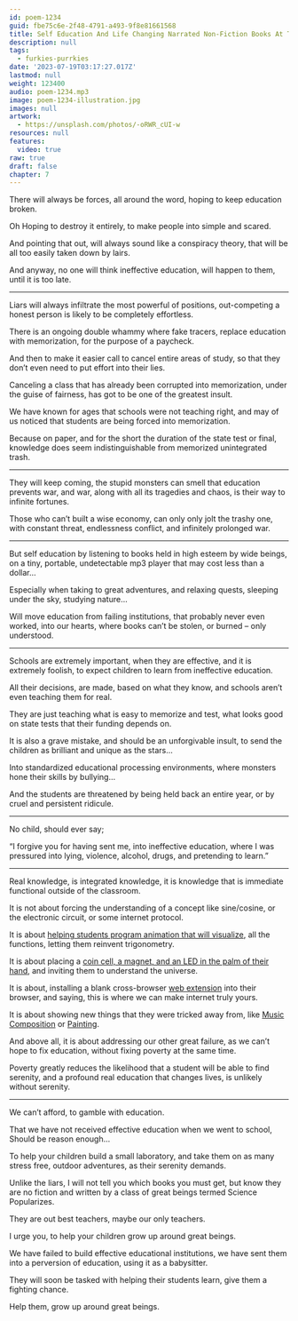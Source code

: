 ```yaml
---
id: poem-1234
guid: fbe75c6e-2f48-4791-a493-9f8e81661568
title: Self Education And Life Changing Narrated Non-Fiction Books At The Library
description: null
tags:
  - furkies-purrkies
date: '2023-07-19T03:17:27.017Z'
lastmod: null
weight: 123400
audio: poem-1234.mp3
image: poem-1234-illustration.jpg
images: null
artwork:
  - https://unsplash.com/photos/-oRWR_cUI-w
resources: null
features:
  video: true
raw: true
draft: false
chapter: 7
---
```


There will always be forces, all around the word,
hoping to keep education broken.

Oh Hoping to destroy it entirely,
to make people into simple and scared.

And pointing that out, will always sound like a conspiracy theory,
that will be all too easily taken down by lairs.

And anyway, no one will think ineffective education,
will happen to them, until it is too late.

---

Liars will always infiltrate the most powerful of positions,
out-competing a honest person is likely to be completely effortless.

There is an ongoing double whammy where fake tracers,
replace education with memorization, for the purpose of a paycheck.

And then to make it easier call to cancel entire areas of study,
so that they don’t even need to put effort into their lies.

Canceling a class that has already been corrupted into memorization,
under the guise of fairness, has got to be one of the greatest insult.

We have known for ages that schools were not teaching right,
and may of us noticed that students are being forced into memorization.

Because on paper, and for the short the duration of the state test or final,
knowledge does seem indistinguishable from memorized unintegrated trash.

---

They will keep coming, the stupid monsters can smell that education prevents war,
and war, along with all its tragedies and chaos, is their way to infinite fortunes.

Those who can’t built a wise economy, can only only jolt the trashy one,
with constant threat, endlessness conflict, and infinitely prolonged war.

---

But self education by listening to books held in high esteem by wide beings,
on a tiny, portable, undetectable mp3 player that may cost less than a dollar…

Especially when taking to great adventures, and relaxing quests,
sleeping under the sky, studying nature…

Will move education from failing institutions, that probably never even worked,
into our hearts, where books can’t be stolen, or burned – only understood.

---

Schools are extremely important, when they are effective,
and it is extremely foolish, to expect children to learn from ineffective education.

All their decisions, are made, based on what they know,
and schools aren’t even teaching them for real.

They are just teaching what is easy to memorize and test,
what looks good on state tests that their funding depends on.

It is also a grave mistake, and should be an unforgivable insult,
to send the children as brilliant and unique as the stars...

Into standardized educational processing environments,
where monsters hone their skills by bullying…

And the students are threatened by being held back an entire year,
or by cruel and persistent ridicule.

---

No child,
should ever say;

 “I forgive you for having sent me, into ineffective education,
where I was pressured into lying, violence, alcohol, drugs, and pretending to learn.”

---

Real knowledge, is integrated knowledge,
it is knowledge that is immediate functional outside of the classroom.

It is not about forcing the understanding of a concept like sine/cosine,
or the electronic circuit, or some internet protocol.

It is about [helping students program animation that will visualize][1],
all the functions, letting them reinvent trigonometry.

It is about placing a [coin cell, a magnet, and an LED in the palm of their hand][6],
and inviting them to understand  the universe.

It is about, installing a blank cross-browser [web extension][3] into their browser,
and saying, this is where we can make internet truly yours.

It is about showing new things that they were tricked away from,
like [Music Composition][4] or [Painting][5].

And above all, it is about addressing our other great failure,
as we can’t hope to fix education, without fixing poverty at the same time.

Poverty greatly reduces the likelihood that a student will be able to find serenity,
and a profound real education that changes lives, is unlikely without serenity.

---

We can’t afford,
to gamble with education.

That we have not received effective education when we went to school,
Should be reason enough...

To help your children build a small laboratory,
and take them on as many stress free, outdoor adventures, as their serenity demands.

Unlike the liars, I will not tell you which books you must get,
but know they are no fiction and written by a class of great beings termed Science Popularizes.

They are out best teachers,
maybe our only teachers.

I urge you,
to help your children grow up around great beings.

We have failed to build effective educational institutions,
we have sent them into a perversion of education, using it as a babysitter.

They will soon be tasked with helping their students learn,
give them a fighting chance.

Help them,
grow up around great beings.

[1]: https://www.youtube.com/watch?v=68Pi4RJ1Rnw
[2]: https://www.youtube.com/watch?v=AkgeeqakB7Y
[3]: https://www.youtube.com/watch?v=3FZPRT3b36k
[4]: https://www.youtube.com/watch?v=0sRvkaxh8EU
[5]: https://www.youtube.com/watch?v=sKIvBkkTag4
[6]: https://www.youtube.com/watch?v=AkgeeqakB7Y
